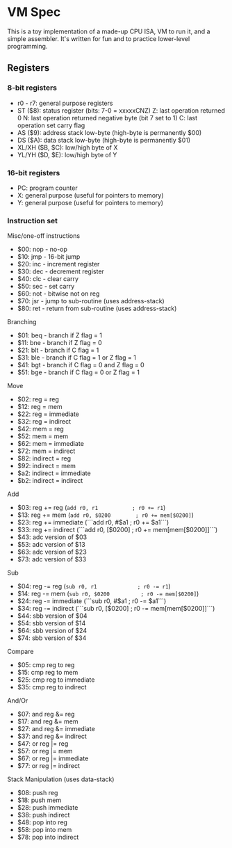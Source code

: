 # VM Spec

This is a toy implementation of a made-up CPU ISA, VM to run it, and a simple assembler.
It's written for fun and to practice lower-level programming.

## Registers

### 8-bit registers

- r0 - r7: general purpose registers
- ST ($8): status register (bits: 7-0 = xxxxxCNZ)
    Z: last operation returned 0
    N: last operation returned negative byte (bit 7 set to 1)
    C: last operation set carry flag
- AS ($9): address stack low-byte (high-byte is permanently $00)
- DS ($A): data stack low-byte (high-byte is permanently $01)
- XL/XH ($B, $C): low/high byte of X
- YL/YH ($D, $E): low/high byte of Y

### 16-bit registers

- PC: program counter
- X: general purpose (useful for pointers to memory)
- Y: general purpose (useful for pointers to memory)

### Instruction set

Misc/one-off instructions

- $00: nop - no-op
- $10: jmp - 16-bit jump
- $20: inc - increment register
- $30: dec - decrement register
- $40: clc - clear carry
- $50: sec - set carry
- $60: not - bitwise not on reg
- $70: jsr - jump to sub-routine (uses address-stack)
- $80: ret - return from sub-routine (uses address-stack)

Branching

- $01: beq - branch if Z flag = 1
- $11: bne - branch if Z flag = 0
- $21: blt - branch if C flag = 1
- $31: ble - branch if C flag = 1 or Z flag = 1
- $41: bgt - branch if C flag = 0 and Z flag = 0
- $51: bge - branch if C flag = 0 or Z flag = 1

Move

- $02: reg = reg
- $12: reg = mem
- $22: reg = immediate
- $32: reg = indirect
- $42: mem = reg
- $52: mem = mem
- $62: mem = immediate
- $72: mem = indirect
- $82: indirect = reg
- $92: indirect = mem
- $a2: indirect = immediate
- $b2: indirect = indirect

Add

- $03: reg += reg (```add r0, r1           ; r0 += r1```)
- $13: reg += mem (```add r0, $0200        ; r0 += mem[$0200]```)
- $23: reg += immediate (```add r0, #$a1   ; r0 += $a1```)
- $33: reg += indirect (```add r0, [$0200] ; r0 += mem[mem[$0200]]```)
- $43: adc version of $03
- $53: adc version of $13
- $63: adc version of $23
- $73: adc version of $33

Sub

- $04: reg -= reg (```sub r0, r1             ; r0 -= r1```)
- $14: reg -= mem (```sub r0, $0200          ; r0 -= mem[$0200]```)
- $24: reg -= immediate (```sub r0, #$a1     ; r0 -= $a1```)
- $34: reg -= indirect (```sub r0, [$0200]   ; r0 -= mem[mem[$0200]]```)
- $44: sbb version of $04
- $54: sbb version of $14
- $64: sbb version of $24
- $74: sbb version of $34

Compare

- $05: cmp reg to reg
- $15: cmp reg to mem
- $25: cmp reg to immediate
- $35: cmp reg to indirect

And/Or

- $07: and reg &= reg
- $17: and reg &= mem
- $27: and reg &= immediate
- $37: and reg &= indirect
- $47: or reg |= reg
- $57: or reg |= mem
- $67: or reg |= immediate
- $77: or reg |= indirect

Stack Manipulation (uses data-stack)

- $08: push reg
- $18: push mem
- $28: push immediate
- $38: push indirect
- $48: pop into reg
- $58: pop into mem
- $78: pop into indirect
